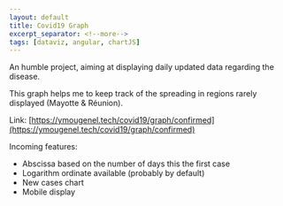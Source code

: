 ```yaml
---
layout: default
title: Covid19 Graph
excerpt_separator: <!--more-->
tags: [dataviz, angular, chartJS]
---
```


An humble project, aiming at displaying daily updated data regarding the disease.
<!--more-->

This graph helps me to keep track of the spreading in regions rarely displayed (Mayotte & Réunion).

Link: [https://ymougenel.tech/covid19/graph/confirmed](https://ymougenel.tech/covid19/graph/confirmed)

Incoming features:
* Abscissa based on the number of days this the first case
* Logarithm ordinate available (probably by default)
* New cases chart
* Mobile display



